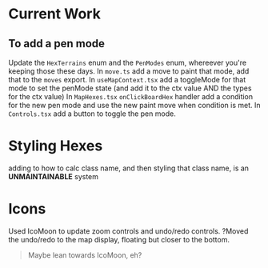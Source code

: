 # Current Work

## To add a pen mode

Update the `HexTerrains` enum and the `PenModes` enum, whereever you're keeping those these days.
In `move.ts` add a move to paint that mode, add that to the `moves` export.
In `useMapContext.tsx` add a toggleMode for that mode to set the penMode state (and add it to the ctx value AND the types for the ctx value)
In `MapHexes.tsx` `onClickBoardHex` handler add a condition for the new pen mode and use the new paint move when condition is met.
In `Controls.tsx` add a button to toggle the pen mode.

# Styling Hexes

adding to how to calc class name, and then styling that class name, is an **UNMAINTAINABLE** system

# Icons

Used IcoMoon to update zoom controls and undo/redo controls. ?Moved the undo/redo to the map display, floating but closer to the bottom.

> Maybe lean towards IcoMoon, eh?
